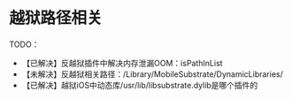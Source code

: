 # 越狱路径相关

TODO：

* 【已解决】反越狱插件中解决内存泄漏OOM：isPathInList
* 【未解决】反越狱相关路径：/Library/MobileSubstrate/DynamicLibraries/
* 【已解决】越狱iOS中动态库/usr/lib/libsubstrate.dylib是哪个插件的
